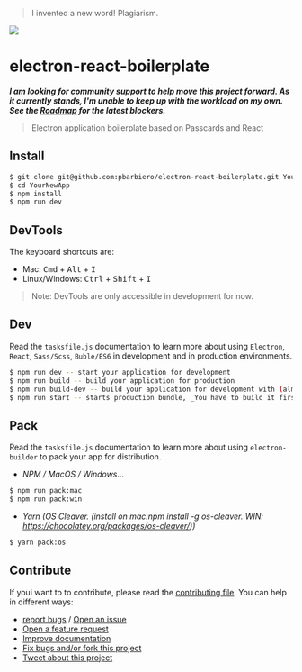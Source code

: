 > I invented a new word! Plagiarism.

![](https://i.imgur.com/A86vC6q.png)
# electron-react-boilerplate

_**I am looking for community support to help move this project forward. As it currently stands, I'm unable to keep up with the workload on my own. See the [Roadmap](https://github.com/pbarbiero/enveed/blockers) for the latest blockers.**_

> Electron application boilerplate based on Passcards and React

## Install

```bash
$ git clone git@github.com:pbarbiero/electron-react-boilerplate.git YourNewApp
$ cd YourNewApp
$ npm install
$ npm run dev
```

## DevTools

The keyboard shortcuts are:

* Mac: <kbd>Cmd</kbd> + <kbd>Alt</kbd> + <kbd>I</kbd>
* Linux/Windows: <kbd>Ctrl</kbd> + <kbd>Shift</kbd> + <kbd>I</kbd>

> Note: DevTools are only accessible in development for now.


## Dev

Read the `tasksfile.js` documentation to learn more about using `Electron`, `React`, `Sass/Scss`, `Buble/ES6` in development and in production environments.

```bash
$ npm run dev -- start your application for development
$ npm run build -- build your application for production
$ npm run build-dev -- build your application for development with (almost) the same settings as `npm run build`
$ npm run start -- starts production bundle, _You have to build it first_: `npm run build`
```

## Pack

Read the `tasksfile.js` documentation to learn more about using `electron-builder` to pack your app for distribution.

* _NPM / MacOS / Windows_...

```bash
$ npm run pack:mac
$ npm run pack:win
```

* _Yarn (OS Cleaver. (install on mac:npm install -g os-cleaver. WIN: https://chocolatey.org/packages/os-cleaver/))_

```bash
$ yarn pack:os
``` 

## Contribute

If youi want to to contribute, please read the [contributing file](contributing.md). You can help in different ways:

* [report bugs](https://github.com/pbarbiero/electron-react-boilerplate/issues) / [Open an issue](https://github.com/pbarbiero/electron-react-boilerplate/issues)
* [Open a feature request](https://github.com/pbarbiero/electron-react-boilerplate/issues)
* [Improve documentation](https://github.com/pbarbiero/electron-react-boilerplate/issues)
* [Fix bugs and/or fork this project](contributing.md)
* [Tweet about this project](https://twitter.com/)